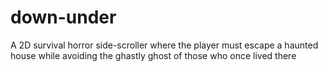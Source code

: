 # down-under
A 2D survival horror side-scroller where the player must escape a haunted house while avoiding the ghastly ghost of those who once lived there
